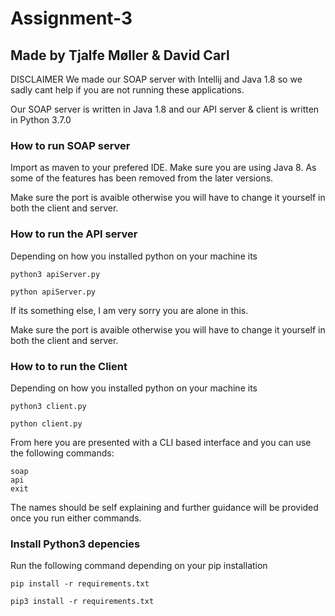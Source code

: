 # Assignment-3
## Made by Tjalfe Møller & David Carl

<aside class="warning">
DISCLAIMER We made our SOAP server with Intellij and Java 1.8 so we sadly cant help if you are not running these applications.

Our SOAP server is written in Java 1.8 and our API server & client is written in Python 3.7.0
</aside>

### How to run SOAP server

Import as maven to your prefered IDE.
Make sure you are using Java 8. As some of the features has been removed from the later versions.

Make sure the port is avaible otherwise you will have to change it yourself in both the client and server.


### How to run the API server
Depending on how you installed python on your machine its

```
python3 apiServer.py

python apiServer.py
```

If its something else, I am very sorry you are alone in this.

Make sure the port is avaible otherwise you will have to change it yourself in both the client and server.

### How to to run the Client
Depending on how you installed python on your machine its

```
python3 client.py

python client.py
```

From here you are presented with a CLI based interface and you can use the following commands:
```
soap
api
exit
```

The names should be self explaining and further guidance will be provided once you run either commands.

### Install Python3 depencies
Run the following command depending on your pip installation
```
pip install -r requirements.txt 

pip3 install -r requirements.txt 
```